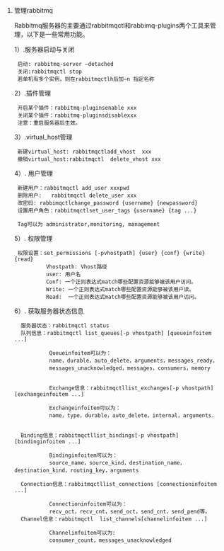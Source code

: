 1. 管理rabbitmq

    Rabbitmq服务器的主要通过rabbitmqctl和rabbimq-plugins两个工具来管理，以下是一些常用功能。

    1）.服务器启动与关闭

        启动: rabbitmq-server –detached
        关闭:rabbitmqctl stop
        若单机有多个实例，则在rabbitmqctlh后加–n 指定名称
    2）.插件管理

        开启某个插件：rabbitmq-pluginsenable xxx
        关闭某个插件：rabbitmq-pluginsdisablexxx
        注意：重启服务器后生效。
    3）.virtual_host管理

        新建virtual_host: rabbitmqctladd_vhost  xxx
        撤销virtual_host:rabbitmqctl  delete_vhost xxx
    4）. 用户管理

        新建用户：rabbitmqctl add_user xxxpwd
        删除用户:   rabbitmqctl delete_user xxx
        改密码: rabbimqctlchange_password {username} {newpassword}
        设置用户角色：rabbitmqctlset_user_tags {username} {tag ...}

        Tag可以为 administrator,monitoring, management
    5）. 权限管理

        权限设置：set_permissions [-pvhostpath] {user} {conf} {write} {read}
                 Vhostpath: Vhost路径
                 user: 用户名
                 Conf: 一个正则表达式match哪些配置资源能够被该用户访问。
                 Write: 一个正则表达式match哪些配置资源能够被该用户读。
                 Read:  一个正则表达式match哪些配置资源能够被该用户访问。
    6）. 获取服务器状态信息

         服务器状态：rabbitmqctl status
         队列信息：rabbitmqctl list_queues[-p vhostpath] [queueinfoitem ...]

                  Queueinfoitem可以为：
                  name，durable，auto_delete，arguments，messages_ready，
                  messages_unacknowledged，messages，consumers，memory


                  Exchange信息：rabbitmqctllist_exchanges[-p vhostpath] [exchangeinfoitem ...]

                  Exchangeinfoitem可以为：
                  name，type，durable，auto_delete，internal，arguments.


         Binding信息：rabbitmqctllist_bindings[-p vhostpath] [bindinginfoitem ...]

                  Bindinginfoitem可以为：
                  source_name，source_kind，destination_name，destination_kind，routing_key，arguments

         Connection信息：rabbitmqctllist_connections [connectioninfoitem ...]

                  Connectioninfoitem可以为：
                  recv_oct，recv_cnt，send_oct，send_cnt，send_pend等。
         Channel信息：rabbitmqctl  list_channels[channelinfoitem ...]

                  Channelinfoitem可以为:
                  consumer_count，messages_unacknowledged